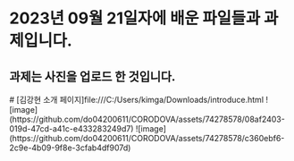 <h1>2023년 09월 21일자에 배운 파일들과 과제입니다. </h1>
<h2>과제는 사진을 업로드 한 것입니다.</h2>
# [김강현 소개 페이지]file:///C:/Users/kimga/Downloads/introduce.html
 ![image](https://github.com/do04200611/CORODOVA/assets/74278578/08af2403-019d-47cd-a41c-e433283249d7)
 ![image](https://github.com/do04200611/CORODOVA/assets/74278578/c360ebf6-2c9e-4b09-9f8e-3cfab4df907d)

